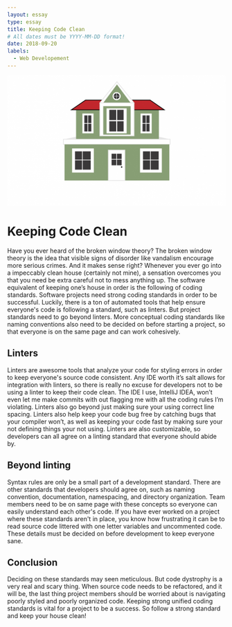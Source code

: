 ```yaml
---
layout: essay
type: essay
title: Keeping Code Clean
# All dates must be YYYY-MM-DD format!
date: 2018-09-20
labels:
  - Web Developement
---
```


<img class = "ui medium right floated image" src="../images/house.jpg">

# Keeping Code Clean

Have you ever heard of the broken window theory? 
The broken window theory is the idea that visible signs of disorder like vandalism encourage more serious crimes. 
And it makes sense right? Whenever you ever go into a impeccably clean house (certainly not mine), a sensation overcomes you 
that you need be extra careful not to mess anything up. The software equivalent of keeping one’s house in order is the 
following of coding standards. Software projects need strong coding standards in order to be successful. Luckily, 
there is a ton of automated tools that help ensure everyone's code is following a standard, such as linters.
But project standards need to go beyond linters. More conceptual coding standards like naming conventions also need to be 
decided on before starting a project, so that everyone is on the same page and can work cohesively.

## Linters

Linters are awesome tools that analyze your code for styling errors in order to keep everyone's source code consistent.
Any IDE worth it’s salt allows for integration with linters, so there is really no excuse for developers not to be using 
a linter to keep their code clean. The IDE I use, IntelliJ IDEA, won’t even let me make commits with out flagging me 
with all the coding rules I’m violating. Linters also go beyond just making sure your using correct line spacing.
Linters also help keep your code bug free by catching bugs that your compiler won’t, as well as  keeping your code 
fast by making sure your not defining things your not using. Linters are also customizable, so developers can all agree 
on a linting standard that everyone should abide by. 


## Beyond linting

Syntax rules are only be a small part of a development standard. There are other standards that developers should agree on,
such as naming convention, documentation, namespacing, and directory organization. Team members need to be on same page 
with these concepts so everyone can easily understand each other's code. If you have ever worked on a project where these 
standards aren't in place, you know how frustrating it can be to read source code littered with one letter variables and 
uncommented code. These details must be decided on before development to keep everyone sane.

## Conclusion

Deciding on these standards may seen meticulous. But code dystrophy is a very real and scary thing. When source code needs 
to be refactored, and it will be, the last thing project members should be worried about is navigating poorly styled and 
poorly organized code. Keeping strong unified coding standards is vital for a project to be a success. So follow a strong 
standard and keep your house clean!
